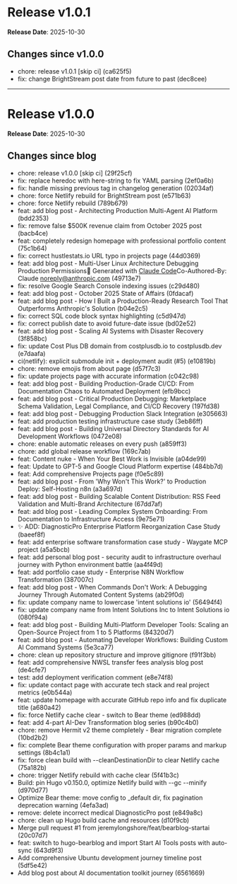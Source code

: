 # Release v1.0.1

**Release Date**: 2025-10-30

## Changes since v1.0.0

- chore: release v1.0.1 [skip ci] (ca625f5)
- fix: change BrightStream post date from future to past (dec8cee)

---

# Release v1.0.0

**Release Date**: 2025-10-30

## Changes since blog

- chore: release v1.0.0 [skip ci] (29f25cf)
- fix: replace heredoc with here-string to fix YAML parsing (2ef0a6b)
- fix: handle missing previous tag in changelog generation (02034af)
- chore: force Netlify rebuild for BrightStream post (e571b63)
- chore: force Netlify rebuild (789b679)
- feat: add blog post - Architecting Production Multi-Agent AI Platform (bdd2353)
- fix: remove false $500K revenue claim from October 2025 post (bacb4ce)
- feat: completely redesign homepage with professional portfolio content (75c1b64)
- fix: correct hustlestats.io URL typo in projects page (44d0369)
- feat: add blog post - Multi-User Linux Architecture Debugging Production Permissions🤖 Generated with [Claude Code](https://claude.com/claude-code)Co-Authored-By: Claude <noreply@anthropic.com> (49713e7)
- fix: resolve Google Search Console indexing issues (c29d480)
- feat: add blog post - October 2025 State of Affairs (0fdacaf)
- feat: add blog post - How I Built a Production-Ready Research Tool That Outperforms Anthropic's Solution (b04e2c5)
- fix: correct SQL code block syntax highlighting (c5d947d)
- fix: correct publish date to avoid future-date issue (bd02e52)
- feat: add blog post - Scaling AI Systems with Disaster Recovery (3f858bc)
- fix: update Cost Plus DB domain from costplusdb.io to costplusdb.dev (e7daafa)
- ci(netlify): explicit submodule init + deployment audit (#5) (e10819b)
- chore: remove emojis from about page (d57f7c3)
- fix: update projects page with accurate information (c042c98)
- feat: add blog post - Building Production-Grade CI/CD: From Documentation Chaos to Automated Deployment (efb9bcc)
- feat: add blog post - Critical Production Debugging: Marketplace Schema Validation, Legal Compliance, and CI/CD Recovery (197fd38)
- feat: add blog post - Debugging Production Slack Integration (e305663)
- feat: add production testing infrastructure case study (3eb86ff)
- feat: add blog post - Building Universal Directory Standards for AI Development Workflows (0472e08)
- chore: enable automatic releases on every push (a859ff3)
- chore: add global release workflow (169c7ab)
- feat: Content nuke - When Your Best Work is Invisible (a04de99)
- feat: Update to GPT-5 and Google Cloud Platform expertise (484bb7d)
- feat: Add comprehensive Projects page (f0e5c89)
- feat: add blog post - From 'Why Won't This Work?' to Production Deploy: Self-Hosting n8n (a3a697d)
- feat: add blog post - Building Scalable Content Distribution: RSS Feed Validation and Multi-Brand Architecture (67dd7af)
- feat: add blog post - Leading Complex System Onboarding: From Documentation to Infrastructure Access (9e75e71)
- ✨ ADD: DiagnosticPro Enterprise Platform Reorganization Case Study (baeef8f)
- feat: add enterprise software transformation case study - Waygate MCP project (a5a5bcb)
- feat: add personal blog post - security audit to infrastructure overhaul journey with Python environment battle (aa4f49d)
- feat: add portfolio case study - Enterprise N8N Workflow Transformation (387007c)
- feat: add blog post - When Commands Don't Work: A Debugging Journey Through Automated Content Systems (ab29f0d)
- fix: update company name to lowercase 'intent solutions io' (56494f4)
- fix: update company name from Intent Solutions Inc to Intent Solutions io (080f94a)
- feat: add blog post - Building Multi-Platform Developer Tools: Scaling an Open-Source Project from 1 to 5 Platforms (84320d7)
- feat: add blog post - Automating Developer Workflows: Building Custom AI Command Systems (5e3ca77)
- chore: clean up repository structure and improve gitignore (f91f3bb)
- feat: add comprehensive NWSL transfer fees analysis blog post (de4cfe7)
- test: add deployment verification comment (e8e74f8)
- fix: update contact page with accurate tech stack and real project metrics (e0b544a)
- feat: update homepage with accurate GitHub repo info and fix duplicate title (a680a42)
- fix: force Netlify cache clear - switch to Bear theme (ed988dd)
- feat: add 4-part AI-Dev Transformation blog series (b90c4b0)
- chore: remove Hermit v2 theme completely - Bear migration complete (10bd2b2)
- fix: complete Bear theme configuration with proper params and markup settings (8b4c1a1)
- fix: force clean build with --cleanDestinationDir to clear Netlify cache (75a182b)
- chore: trigger Netlify rebuild with cache clear (5f41b3c)
- Build: pin Hugo v0.150.0, optimize Netlify build with --gc --minify (d970d77)
- Optimize Bear theme: move config to _default dir, fix pagination deprecation warning (4efa3ad)
- remove: delete incorrect medical DiagnosticPro post (e849a8c)
- chore: clean up Hugo build cache and resources (d10f9cb)
- Merge pull request #1 from jeremylongshore/feat/bearblog-startai (20c07d7)
- feat: switch to hugo-bearblog and import Start AI Tools posts with auto-sync (643d9f3)
- Add comprehensive Ubuntu development journey timeline post (5df5e42)
- Add blog post about AI documentation toolkit journey (6561669)
